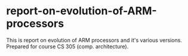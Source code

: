 # report-on-evolution-of-ARM-processors
This is report on evolution of ARM processors and it's various versions. Prepared for course CS 305 (comp. architecture).
